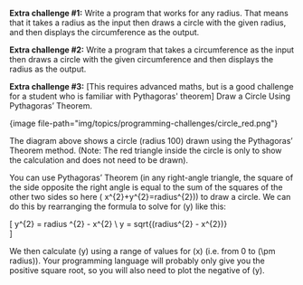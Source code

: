 **Extra challenge #1:** Write a program that works for any radius. That means that it takes a radius as the input then draws a circle with the given radius, and then displays the circumference as the output.

**Extra challenge #2:** Write a program that takes a circumference as the input then draws a circle with the given circumference and then displays the radius as the output.

**Extra challenge #3:** [This requires advanced maths, but is a good challenge for a student who is familiar with Pythagoras' theorem] Draw a Circle Using Pythagoras’ Theorem.

{image file-path="img/topics/programming-challenges/circle_red.png"}

The diagram above shows a circle (radius 100) drawn using the Pythagoras’ Theorem method. (Note: The red triangle inside the circle is only to show the calculation and does not need to be drawn).

You can use Pythagoras’ Theorem (in any right-angle triangle, the square of the side opposite the right angle is equal to the sum of the squares of the other two sides so here \( x^{2}+y^{2}=radius^{2}\)) to draw a circle. We can do this by rearranging the formula to solve for \(y\) like this:

\[ y^{2} = radius ^{2} - x^{2} \\ y = sqrt{(radius^{2} - x^{2})}  
\]

We then calculate \(y\) using a range of values for \(x\) (i.e. from 0 to \(\pm radius\)). Your programming language will probably only give you the positive square root, so you will also need to plot the negative of \(y\).
